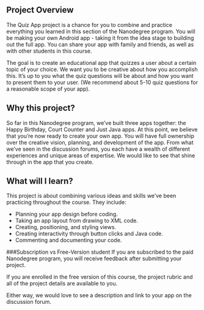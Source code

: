 ## Project Overview
The Quiz App project is a chance for you to combine and practice everything you learned in this section of the Nanodegree program. You will be making your own Android app - taking it from the idea stage to building out the full app. You can share your app with family and friends, as well as with other students in this course.

The goal is to create an educational app that quizzes a user about a certain topic of your choice. We want you to be creative about how you accomplish this. It’s up to you what the quiz questions will be about and how you want to present them to your user. (We recommend about 5-10 quiz questions for a reasonable scope of your app).

## Why this project?
So far in this Nanodegree program, we’ve built three apps together: the Happy Birthday, Court Counter and Just Java apps. At this point, we believe that you’re now ready to create your own app. You will have full ownership over the creative vision, planning, and development of the app. From what we’ve seen in the discussion forums, you each have a wealth of different experiences and unique areas of expertise. We would like to see that shine through in the app that you create.

## What will I learn?
This project is about combining various ideas and skills we’ve been practicing throughout the course. They include:

- Planning your app design before coding.
- Taking an app layout from drawing to XML code.
- Creating, positioning, and styling views.
- Creating interactivity through button clicks and Java code.
- Commenting and documenting your code.

###Subscription vs Free-Version student
If you are subscribed to the paid Nanodegree program, you will receive feedback after submitting your project.

If you are enrolled in the free version of this course, the project rubric and all of the project details are available to you.

Either way, we would love to see a description and link to your app on the discussion forum.